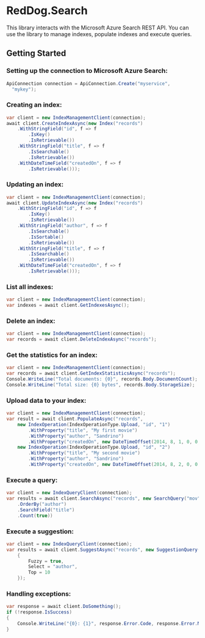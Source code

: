 RedDog.Search
=============

This library interacts with the Microsoft Azure Search REST API. You can use the library to manage indexes, populate indexes and execute queries.


## Getting Started

### Setting up the connection to Microsoft Azure Search:

```C#
ApiConnection connection = ApiConnection.Create("myservice",
  "mykey");
```

### Creating an index:

```C#
var client = new IndexManagementClient(connection);
await client.CreateIndexAsync(new Index("records")
    .WithStringField("id", f => f
        .IsKey()
        .IsRetrievable())
    .WithStringField("title", f => f
        .IsSearchable()
        .IsRetrievable())
    .WithDateTimeField("createdOn", f => f
        .IsRetrievable()));
```

### Updating an index:

```C#
var client = new IndexManagementClient(connection);
await client.UpdateIndexAsync(new Index("records")
    .WithStringField("id", f => f
        .IsKey()
        .IsRetrievable())
    .WithStringField("author", f => f
        .IsSearchable()
        .IsSortable()
        .IsRetrievable())
    .WithStringField("title", f => f
        .IsSearchable()
        .IsRetrievable())
    .WithDateTimeField("createdOn", f => f
        .IsRetrievable()));
```

### List all indexes:

```C#
var client = new IndexManagementClient(connection);
var indexes = await client.GetIndexesAsync();
```

### Delete an index:

```C#
var client = new IndexManagementClient(connection);
var records = await client.DeleteIndexAsync("records");
```

### Get the statistics for an index:

```C#
var client = new IndexManagementClient(connection);
var records = await client.GetIndexStatisticsAsync("records");
Console.WriteLine("Total documents: {0}", records.Body.DocumentCount);
Console.WriteLine("Total size: {0} bytes", records.Body.StorageSize);
```

### Upload data to your index:

```C#
var client = new IndexManagementClient(connection);
var result = await client.PopulateAsync("records",
    new IndexOperation(IndexOperationType.Upload, "id", "1")
        .WithProperty("title", "My first movie")
        .WithProperty("author", "Sandrino")
        .WithProperty("createdOn", new DateTimeOffset(2014, 8, 1, 0, 0, 0, TimeSpan.Zero)),
    new IndexOperation(IndexOperationType.Upload, "id", "2")
        .WithProperty("title", "My second movie")
        .WithProperty("author", "Sandrino")
        .WithProperty("createdOn", new DateTimeOffset(2014, 8, 2, 0, 0, 0, TimeSpan.Zero)));
```

### Execute a query:


```C#
var client = new IndexQueryClient(connection);
var results = await client.SearchAsync("records", new SearchQuery("mov")
    .OrderBy("author")
    .SearchField("title")
    .Count(true))
```

### Execute a suggestion:


```C#
var client = new IndexQueryClient(connection);
var results = await client.SuggestAsync("records", new SuggestionQuery("liv")
	{
		Fuzzy = true,
		Select = "author",
		Top = 10
	});
```

### Handling exceptions:

```C#
var response = await client.DoSomething();
if (!response.IsSuccess)
{
    Console.WriteLine("{0}: {1}", response.Error.Code, response.Error.Message);
}
```
